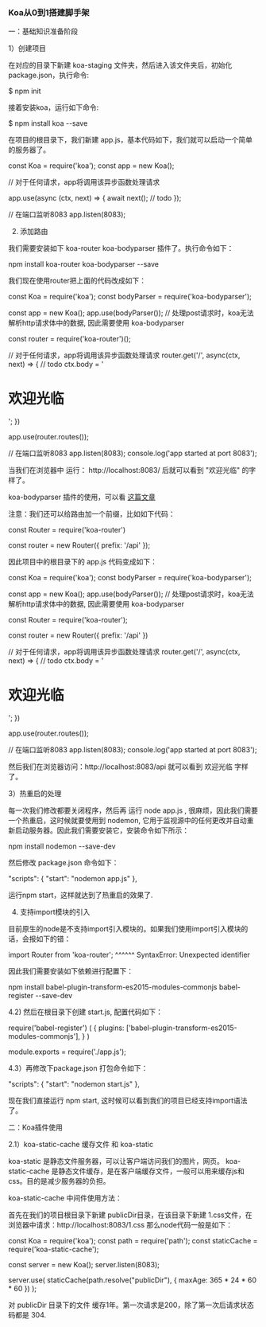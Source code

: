 
### Koa从0到1搭建脚手架

一：基础知识准备阶段

1）创建项目

在对应的目录下新建 koa-staging 文件夹，然后进入该文件夹后，初始化package.json，执行命令:

$ npm init

接着安装koa，运行如下命令: 

$ npm install koa --save

在项目的根目录下，我们新建 app.js，基本代码如下，我们就可以启动一个简单的服务器了。

const Koa = require('koa');
const app = new Koa();

// 对于任何请求，app将调用该异步函数处理请求

app.use(async (ctx, next) => {
  await next();
  // todo 
});

// 在端口监听8083
app.listen(8083);

2) 添加路由

我们需要安装如下 koa-router koa-bodyparser 插件了。执行命令如下：

npm install koa-router koa-bodyparser --save

我们现在使用router把上面的代码改成如下：

const Koa = require('koa');
const bodyParser = require('koa-bodyparser');

const app = new Koa();
app.use(bodyParser()); // 处理post请求时，koa无法解析http请求体中的数据, 因此需要使用 koa-bodyparser

const router = require('koa-router')();

// 对于任何请求，app将调用该异步函数处理请求
router.get('/', async(ctx, next) => {
  // todo
  ctx.body = '<h1>欢迎光临</h1>';
})

app.use(router.routes());

// 在端口监听8083
app.listen(8083);
console.log('app started at port 8083');

当我们在浏览器中 运行： http://localhost:8083/ 后就可以看到 "欢迎光临" 的字样了。

koa-bodyparser 插件的使用，可以看 <a href="https://www.cnblogs.com/kongzhi0707/p/9904892.html#_labe1_0">这篇文章</a>

注意：我们还可以给路由加一个前缀，比如如下代码：

const Router = require('koa-router')

const router = new Router({
	prefix: '/api'
});

因此项目中的根目录下的 app.js 代码变成如下：

const Koa = require('koa');
const bodyParser = require('koa-bodyparser');

const app = new Koa();
app.use(bodyParser()); // 处理post请求时，koa无法解析http请求体中的数据, 因此需要使用 koa-bodyparser

const Router = require('koa-router');

const router = new Router({
	prefix: '/api'
})

// 对于任何请求，app将调用该异步函数处理请求
router.get('/', async(ctx, next) => {
  // todo
  ctx.body = '<h1>欢迎光临</h1>';
})

app.use(router.routes());

// 在端口监听8083
app.listen(8083);
console.log('app started at port 8083');

然后我们在浏览器访问：http://localhost:8083/api 就可以看到 欢迎光临 字样了。

3）热重启的处理

每一次我们修改都要关闭程序，然后再 运行 node app.js , 很麻烦，因此我们需要一个热重启，这时候就要使用到 nodemon, 它用于监视源中的任何更改并自动重新启动服务器。因此我们需要安装它，安装命令如下所示：

npm install nodemon --save-dev

然后修改 package.json 命令如下：

"scripts": {
  "start": "nodemon app.js"
},

运行npm start，这样就达到了热重启的效果了.

4) 支持import模块的引入

目前原生的node是不支持import引入模块的。如果我们使用import引入模块的话，会报如下的错：

import Router from 'koa-router';
       ^^^^^^
SyntaxError: Unexpected identifier

因此我们需要安装如下依赖进行配置下：

npm install babel-plugin-transform-es2015-modules-commonjs babel-register --save-dev

4.2) 然后在根目录下创建 start.js, 配置代码如下：

require('babel-register')
(
  {
    plugins: ['babel-plugin-transform-es2015-modules-commonjs'],
  }
)

module.exports = require('./app.js');

4.3）再修改下package.json 打包命令如下：

"scripts": {
  "start": "nodemon start.js"
},

现在我们直接运行 npm start, 这时候可以看到我们的项目已经支持import语法了。

二：Koa插件使用

2.1）koa-static-cache 缓存文件 和 koa-static

koa-static 是静态文件服务器，可以让客户端访问我们的图片，网页。
koa-static-cache 是静态文件缓存，是在客户端缓存文件，一般可以用来缓存js和css。目的是减少服务器的负担。

koa-static-cache 中间件使用方法：

首先在我们的项目根目录下新建 publicDir目录，在该目录下新建 1.css文件，在浏览器中请求：http://localhost:8083/1.css
那么node代码一般是如下：

const Koa = require('koa');
const path = require('path');
const staticCache = require('koa-static-cache');

const server = new Koa();
server.listen(8083);

server.use(
    staticCache(path.resolve("publicDir"), {
    maxAge: 365 * 24 * 60 * 60
  })
);

对 publicDir 目录下的文件 缓存1年。第一次请求是200，除了第一次后请求状态码都是 304.












